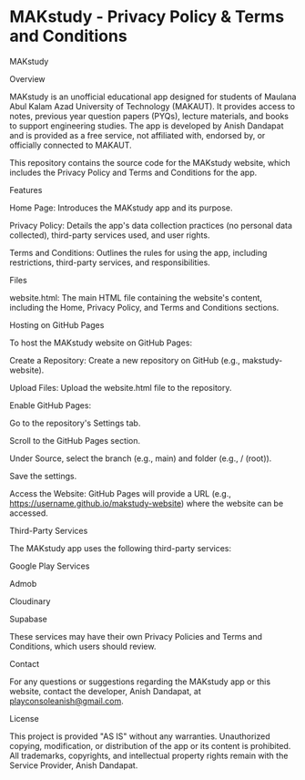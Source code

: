 # MAKstudy - Privacy Policy & Terms and Conditions
MAKstudy

Overview

MAKstudy is an unofficial educational app designed for students of Maulana Abul Kalam Azad University of Technology (MAKAUT). It provides access to notes, previous year question papers (PYQs), lecture materials, and books to support engineering studies. The app is developed by Anish Dandapat and is provided as a free service, not affiliated with, endorsed by, or officially connected to MAKAUT.

This repository contains the source code for the MAKstudy website, which includes the Privacy Policy and Terms and Conditions for the app.

Features





Home Page: Introduces the MAKstudy app and its purpose.



Privacy Policy: Details the app's data collection practices (no personal data collected), third-party services used, and user rights.



Terms and Conditions: Outlines the rules for using the app, including restrictions, third-party services, and responsibilities.

Files





website.html: The main HTML file containing the website's content, including the Home, Privacy Policy, and Terms and Conditions sections.

Hosting on GitHub Pages

To host the MAKstudy website on GitHub Pages:





Create a Repository: Create a new repository on GitHub (e.g., makstudy-website).



Upload Files: Upload the website.html file to the repository.



Enable GitHub Pages:





Go to the repository's Settings tab.



Scroll to the GitHub Pages section.



Under Source, select the branch (e.g., main) and folder (e.g., / (root)).



Save the settings.



Access the Website: GitHub Pages will provide a URL (e.g., https://username.github.io/makstudy-website) where the website can be accessed.

Third-Party Services

The MAKstudy app uses the following third-party services:





Google Play Services



Admob



Cloudinary



Supabase

These services may have their own Privacy Policies and Terms and Conditions, which users should review.

Contact

For any questions or suggestions regarding the MAKstudy app or this website, contact the developer, Anish Dandapat, at playconsoleanish@gmail.com.

License

This project is provided "AS IS" without any warranties. Unauthorized copying, modification, or distribution of the app or its content is prohibited. All trademarks, copyrights, and intellectual property rights remain with the Service Provider, Anish Dandapat.
